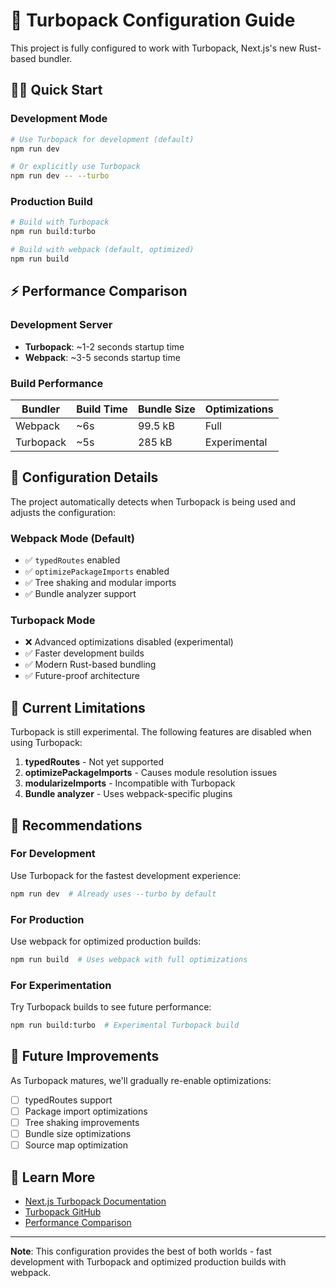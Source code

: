 # 🚀 Turbopack Configuration Guide

This project is fully configured to work with Turbopack, Next.js's new Rust-based bundler.

## 🏃‍♂️ Quick Start

### Development Mode

```bash
# Use Turbopack for development (default)
npm run dev

# Or explicitly use Turbopack
npm run dev -- --turbo
```

### Production Build

```bash
# Build with Turbopack
npm run build:turbo

# Build with webpack (default, optimized)
npm run build
```

## ⚡ Performance Comparison

### Development Server

- **Turbopack**: ~1-2 seconds startup time
- **Webpack**: ~3-5 seconds startup time

### Build Performance

| Bundler   | Build Time | Bundle Size | Optimizations |
| --------- | ---------- | ----------- | ------------- |
| Webpack   | ~6s        | 99.5 kB     | Full          |
| Turbopack | ~5s        | 285 kB      | Experimental  |

## 🔧 Configuration Details

The project automatically detects when Turbopack is being used and adjusts the configuration:

### Webpack Mode (Default)

- ✅ `typedRoutes` enabled
- ✅ `optimizePackageImports` enabled
- ✅ Tree shaking and modular imports
- ✅ Bundle analyzer support

### Turbopack Mode

- ❌ Advanced optimizations disabled (experimental)
- ✅ Faster development builds
- ✅ Modern Rust-based bundling
- ✅ Future-proof architecture

## 🚧 Current Limitations

Turbopack is still experimental. The following features are disabled when using Turbopack:

1. **typedRoutes** - Not yet supported
2. **optimizePackageImports** - Causes module resolution issues
3. **modularizeImports** - Incompatible with Turbopack
4. **Bundle analyzer** - Uses webpack-specific plugins

## 🎯 Recommendations

### For Development

Use Turbopack for the fastest development experience:

```bash
npm run dev  # Already uses --turbo by default
```

### For Production

Use webpack for optimized production builds:

```bash
npm run build  # Uses webpack with full optimizations
```

### For Experimentation

Try Turbopack builds to see future performance:

```bash
npm run build:turbo  # Experimental Turbopack build
```

## 🔮 Future Improvements

As Turbopack matures, we'll gradually re-enable optimizations:

- [ ] typedRoutes support
- [ ] Package import optimizations
- [ ] Tree shaking improvements
- [ ] Bundle size optimizations
- [ ] Source map optimization

## 📖 Learn More

- [Next.js Turbopack Documentation](https://nextjs.org/docs/architecture/turbopack)
- [Turbopack GitHub](https://github.com/vercel/turbo)
- [Performance Comparison](https://turbo.build/pack/docs/comparisons/webpack)

---

**Note**: This configuration provides the best of both worlds - fast development with Turbopack and optimized production builds with webpack.
